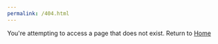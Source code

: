 ```yaml
---
permalink: /404.html
---
```

You're attempting to access a page that does not exist. Return to [Home](https://little9070.github.io/Little9070s-stuff/)
